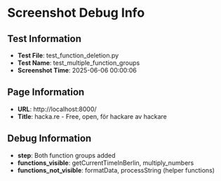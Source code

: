 # Screenshot Debug Info

## Test Information

- **Test File**: test_function_deletion.py
- **Test Name**: test_multiple_function_groups
- **Screenshot Time**: 2025-06-06 00:00:06

## Page Information

- **URL**: http://localhost:8000/
- **Title**: hacka.re - Free, open, för hackare av hackare

## Debug Information

- **step**: Both function groups added
- **functions_visible**: getCurrentTimeInBerlin, multiply_numbers
- **functions_not_visible**: formatData, processString (helper functions)

